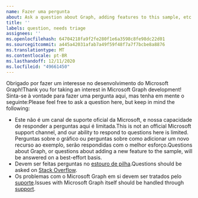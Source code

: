 ```yaml
---
name: Fazer uma pergunta
about: Ask a question about Graph, adding features to this sample, etc.
title: ''
labels: question, needs triage
assignees: ''
ms.openlocfilehash: 64704218fa9f2fe280f1e6a3598c8fe98dc22d01
ms.sourcegitcommit: a445a42031afab7a49f59f48f7a7f7bcbe8a8876
ms.translationtype: MT
ms.contentlocale: pt-BR
ms.lasthandoff: 12/11/2020
ms.locfileid: "49661450"
---
```

<span data-ttu-id="0f070-102">Obrigado por fazer um interesse no desenvolvimento do Microsoft Graph!</span><span class="sxs-lookup"><span data-stu-id="0f070-102">Thank you for taking an interest in Microsoft Graph development!</span></span> <span data-ttu-id="0f070-103">Sinta-se à vontade para fazer uma pergunta aqui, mas tenha em mente o seguinte:</span><span class="sxs-lookup"><span data-stu-id="0f070-103">Please feel free to ask a question here, but keep in mind the following:</span></span>

- <span data-ttu-id="0f070-104">Este não é um canal de suporte oficial da Microsoft, e nossa capacidade de responder a perguntas aqui é limitada.</span><span class="sxs-lookup"><span data-stu-id="0f070-104">This is not an official Microsoft support channel, and our ability to respond to questions here is limited.</span></span> <span data-ttu-id="0f070-105">Perguntas sobre o gráfico ou perguntas sobre como adicionar um novo recurso ao exemplo, serão respondidas com o melhor esforço.</span><span class="sxs-lookup"><span data-stu-id="0f070-105">Questions about Graph, or questions about adding a new feature to the sample, will be answered on a best-effort basis.</span></span>
- <span data-ttu-id="0f070-106">Devem ser feitas perguntas no [estouro de pilha](https://stackoverflow.com/questions/tagged/microsoft-graph).</span><span class="sxs-lookup"><span data-stu-id="0f070-106">Questions should be asked on [Stack Overflow](https://stackoverflow.com/questions/tagged/microsoft-graph).</span></span>
- <span data-ttu-id="0f070-107">Os problemas com o Microsoft Graph em si devem ser tratados pelo [suporte](https://developer.microsoft.com/graph/support).</span><span class="sxs-lookup"><span data-stu-id="0f070-107">Issues with Microsoft Graph itself should be handled through [support](https://developer.microsoft.com/graph/support).</span></span>

